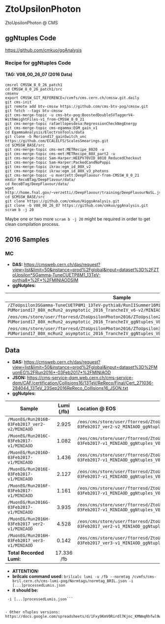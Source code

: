 # ZtoUpsilonPhoton
ZtoUpsilonPhoton @ CMS

## ggNtuples Code
https://github.com/cmkuo/ggAnalysis

### Recipe for ggNtuples Code
#### TAG: V08_00_26_07 (2016 Data)
```
cmsrel CMSSW_8_0_26_patch1
cd CMSSW_8_0_26_patch1/src 
cmsenv 
export CMSSW_GIT_REFERENCE=/cvmfs/cms.cern.ch/cmssw.git.daily 
git cms-init 
git remote add btv-cmssw https://github.com/cms-btv-pog/cmssw.git 
git fetch --tags btv-cmssw 
git cms-merge-topic -u cms-btv-pog:BoostedDoubleSVTaggerV4-WithWeightFiles-v1_from-CMSSW_8_0_21 
git cms-merge-topic rafaellopesdesa:RegressionCheckNegEnergy 
git cms-merge-topic cms-egamma:EGM_gain_v1 
cd EgammaAnalysis/ElectronTools/data 
git clone -b Moriond17_gainSwitch_unc https://github.com/ECALELFS/ScalesSmearings.git 
cd $CMSSW_BASE/src 
git cms-merge-topic cms-met:METRecipe_8020 -u 
git cms-merge-topic cms-met:METRecipe_80X_part2 -u 
git cms-merge-topic Sam-Harper:HEEPV70VID_8010_ReducedCheckout 
git cms-merge-topic Sam-Harper:PackedCandNoPuppi 
git cms-merge-topic ikrav:egm_id_80X_v2 
git cms-merge-topic ikrav:egm_id_80X_v3_photons 
git cms-merge-topic -u mverzett:DeepFlavour-from-CMSSW_8_0_21 
mkdir RecoBTag/DeepFlavour/data/ 
cd RecoBTag/DeepFlavour/data/ 
wget http://home.fnal.gov/~verzetti//DeepFlavour/training/DeepFlavourNoSL.json 
cd $CMSSW_BASE/src 
git clone https://github.com/cmkuo/HiggsAnalysis.git 
git clone -b V08_00_26_07 https://github.com/cmkuo/ggAnalysis.git 
scram b -j 20
```

Maybe one or two more ```scram b -j 20``` might be required in order to get clean compilation process.



## 2016 Samples
### MC 
- **DAS:** https://cmsweb.cern.ch/das/request?view=list&limit=50&instance=prod%2Fglobal&input=dataset%3D%2FZToUpsilon*SGamma-TuneCUETP8M1_13TeV-pythia8*%2F*%2FMINIAODSIM
- **ggNutples:**

| **Sample**         | **Location @ EOS**  |
| ------------- |:-------------|
| ```/ZToUpsilon3SGamma-TuneCUETP8M1_13TeV-pythia8/RunIISummer16MiniAODv2-PUMoriond17_80X_mcRun2_asymptotic_2016_TrancheIV_v6-v2/MINIAODSIM```   |	```/eos/cms/store/user/ftorresd/ZtoUpsilonPhoton2016/ZToUpsilon1SGamma_RunIISummer16MiniAODv2-PUMoriond17_80X_mcRun2_asymptotic_2016_TrancheIV_ggNtuples_V08_00_26_07_Upsilon_v06``` |
| ```/eos/cms/store/user/ftorresd/ZtoUpsilonPhoton2016/ZToUpsilon2SGamma_RunIISummer16MiniAODv2-PUMoriond17_80X_mcRun2_asymptotic_2016_TrancheIV_ggNtuples_V08_00_26_07_Upsilon_v06```   |	```/eos/cms/store/user/ftorresd/ZtoUpsilonPhoton2016/MuonEG_Run2016C-03Feb2017-v1_MINIAOD_ggNtuples_V08_00_26_07_v11/``` |
| ```/eos/cms/store/user/ftorresd/ZtoUpsilonPhoton2016/ZToUpsilon3SGamma_RunIISummer16MiniAODv2-PUMoriond17_80X_mcRun2_asymptotic_2016_TrancheIV_ggNtuples_V08_00_26_07_Upsilon_v06```   |		```/eos/cms/store/user/ftorresd/ZtoUpsilonPhoton2016/MuonEG_Run2016C-03Feb2017-v1_MINIAOD_ggNtuples_V08_00_26_07_v11/``` |


## Data
- **DAS:** https://cmsweb.cern.ch/das/request?view=list&limit=50&instance=prod%2Fglobal&input=dataset%3D%2FMuonEG%2FRun2016*-03Feb2017*%2FMINIAOD
- **JSON:** https://cms-service-dqm.web.cern.ch/cms-service-dqm/CAF/certification/Collisions16/13TeV/ReReco/Final/Cert_271036-284044_13TeV_23Sep2016ReReco_Collisions16_JSON.txt
- **ggNutples:**

| **Sample**        | **Lumi (/fb)**  | **Location @ EOS**  |
| ------------- |:-------------:| :-----| 
| ```/MuonEG/Run2016B-03Feb2017_ver2-v2/MINIAOD```  |	2.925 |	```/eos/cms/store/user/ftorresd/ZtoUpsilonPhoton2016/MuonEG_Run2016B-03Feb2017_ver2-v2_MINIAOD_ggNtuples_V08_00_26_07_v11/``` |
| ```/MuonEG/Run2016C-03Feb2017-v1/MINIAOD```  |	1.082 |	```/eos/cms/store/user/ftorresd/ZtoUpsilonPhoton2016/MuonEG_Run2016C-03Feb2017-v1_MINIAOD_ggNtuples_V08_00_26_07_v11/``` |
| ```/MuonEG/Run2016D-03Feb2017-v1/MINIAOD```  |	1.436 |	```/eos/cms/store/user/ftorresd/ZtoUpsilonPhoton2016/MuonEG_Run2016D-03Feb2017-v1_MINIAOD_ggNtuples_V08_00_26_07_v11/``` |
| ```/MuonEG/Run2016E-03Feb2017-v1/MINIAOD```  |	2.127 |	```/eos/cms/store/user/ftorresd/ZtoUpsilonPhoton2016/MuonEG_Run2016E-03Feb2017-v1_MINIAOD_ggNtuples_V08_00_26_07_v11/``` |
| ```/MuonEG/Run2016F-03Feb2017-v1/MINIAOD```  |	1.161 |	```/eos/cms/store/user/ftorresd/ZtoUpsilonPhoton2016/MuonEG_Run2016F-03Feb2017-v1_MINIAOD_ggNtuples_V08_00_26_07_v11/``` |
| ```/MuonEG/Run2016G-03Feb2017-v1/MINIAOD```  |	3.935 |	```/eos/cms/store/user/ftorresd/ZtoUpsilonPhoton2016/MuonEG_Run2016G-03Feb2017-v1_MINIAOD_ggNtuples_V08_00_26_07_v11/``` |
| ```/MuonEG/Run2016H-03Feb2017_ver2-v1/MINIAOD```  |	4.528 |	```/eos/cms/store/user/ftorresd/ZtoUpsilonPhoton2016/MuonEG_Run2016H-03Feb2017_ver2-v1_MINIAOD_ggNtuples_V08_00_26_07_v11/``` |
| ```/MuonEG/Run2016H-03Feb2017_ver3-v1/MINIAOD```  |	0.142 |	```/eos/cms/store/user/ftorresd/ZtoUpsilonPhoton2016/MuonEG_Run2016H-03Feb2017_ver3-v1_MINIAOD_ggNtuples_V08_00_26_07_v11/``` |
| **Total Recorded Lumi:**  |	17.336 /fb |	  |

- **ATTENTION:**
- **brilcalc command used:**
```brilcalc lumi -u /fb --normtag /cvmfs/cms-bril.cern.ch/cms-lumi-pog/Normtags/normtag_BRIL.json -i [...]processedLumis.json```
- **it should be:**
```brilcalc lumi -u /fb --normtag /cvmfs/cms-bril.cern.ch/cms-lumi-pog/Normtags/normtag_PHYSICS.json
 -i [...]processedLumis.json```


- Other nTuples versions: https://docs.google.com/spreadsheets/d/1Fxy9KmV0Rirdl7Kjnc_KMNmqRhfwl9w1_5I0IWxaFYA/edit#gid=1329660137

